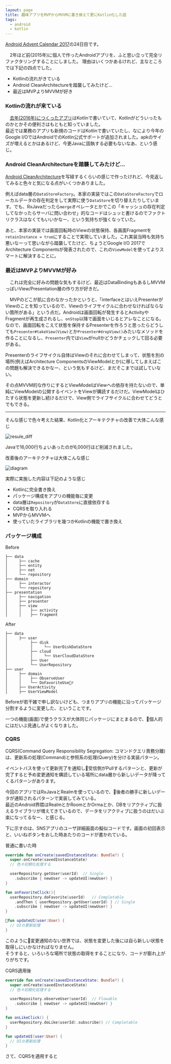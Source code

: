 ```yaml
---
layout: page
title: 趣味アプリをMVPからMVVMに書き換えて更にKotlin化した話
tags:
  - android
  - kotlin
---
```


[Android Advent Calendar 2017](https://qiita.com/advent-calendar/2017/android)の24日目です。

　2年ほど前(2015年)に個人で作ったAndroidアプリを、ふと思い立って完全リファクタリングすることにしました。
理由はいくつかあるけれど、主なところでは下記の四点でした。

- Kotlinの流れがきている
- Android CleanArchitectureを踏襲してみたけど…
- 最近はMVPよりMVVMが好き


### Kotlinの流れが来ている

　[去年(2016年)につくったアプリ](https://github.com/yshrsmz/monotweety)はKotlinで書いていて、Kotlinがどういったものかとかその便利さはもともと知っていました。  
 最近では業務のアプリも新規のコードはKotlinで書いていたし、なにより今年のGoogle I/OではAndroidでのKotlin公式サポートが追加されました。apkのサイズが増えるとかはあるけど、今更Javaに固執する必要もないなあ、という感じ。
 
 ### Android CleanArchitectureを踏襲してみたけど…
 
 [Android CleanArchitecture](https://github.com/android10/Android-CleanArchitecture)を写経するくらいの感じで作ったけれど、今見返してみると色々と気になる点がいくつかありました。

例えばdata層の`DataStoreFactory`。本家の実装ではこの`DataStoreFactory`でローカルデータの存在判定をして実際に使う`DataStore`を切り替えたりしています。でも、RxJavaだったら`merge`オペレータとかでこの「キャッシュの存在判定してなかったらサーバに問い合わせ」的なコードはシュッと書けるのでファクトリクラスはなくてもいいかなー、という気持ちが強くなっていた。

あと、本家の実装では画面回転時のViewの状態保持、各画面Fragmentを`retainInstance = true`にすることで実現していました。これ実装当時も気持ち悪いなーって思いながら踏襲してたけど、ちょうどGoogle I/O 2017でArchitecture Componentsが発表されたので、これの`ViewModel`を使ってよりスマートに解決することに。

### 最近はMVPよりMVVMが好み

　これは完全に好みの問題な気もするけど、最近はDataBindingもあるしMVVMっぽいView/Presentation層の作り方が好きだ。

　MVPのどこが肌に合わなかったかというと、「interfaceとはいえPresenterがViewのことを知っているので、Viewのライフサイクルに合わせなければならない箇所がある」という点だ。Androidは画面回転が発生するとActivityやFragmentが再生成されるし、`onStop`以降で画面をいじるとアレなことになる。なので、画面回転をこえて状態を保持するPresenterを作ろうと思ったらどうしても`Presenter#takeView(View)`とか`Presenter#dropView()`みたいなメソッドを作ることになるし、`Presenter`内では`View`がnullかどうかチェックして回る必要がある。
 
 Presenterのライフサイクル自体はViewのそれに合わせてしまって、状態を別の場所(例えばArchitecture ComponentsのViewModelとか)に移してしまえばこの問題も解決できるかなー、という気もするけど、まだそこまでは試していない。

その点MVVM的な作りにするとViewModelはViewへの依存を持たないので、単純にViewModelの公開するイベントをViewが購読するだけだ。ViewModelはひたすら状態を更新し続けるだけで、View側でライフサイクルに合わせてどうとでもできる。

---

そんな感じで色々考えた結果、Kotlin化とアーキテクチャの改善で大体こんな感じ

![resule_diff](/assets/img/posts/201712/refactor_diff.png)

Javaで16,000行ちょいあったのが6,000行ほど削減されました。

改善後のアーキテクチャは大体こんな感じ

![diagram](/assets/img/posts/201712/reactive_mvvm.png)

実際に実施した内容は下記のような感じ

- Kotlinに完全書き換え
- パッケージ構成をアプリの機能毎に変更
- data層は`Repository`が`DataStore`に直接依存する
- CQRSを取り入れる
- MVPからMVVMへ
- 使っていたライブラリを幾つかKotlinの機能で置き換え

### パッケージ構成

Before

```
├── data
│     ├── cache
│     ├── entity
│     ├── net
│     └── repository
├── domain
│     ├── interactor
│     └── repository
├── presentation
│     ├── navigation
│     ├── presenter
│     ├── view
│     │    ├── activity
│     │    ├── fragment
```

After
```
├── data
│     ├── user
│          ├── disk
│          │     └── UserDiskDataStore
│          ├── cloud
│          │     └── UserCloudDataStore
│          ├── User
│          └── UserRepository
├── user
│     ├── domain
│     │    ├── ObserveUser
│     │    └── DoFavoriteUser
│     ├── UserActivity
│     ├── UserViewModel
```

Beforeが若干雑で申し訳ないけども、つまりアプリの機能に沿ってパッケージ分割するように変更した、ということです。

一つの機能(画面)で使うクラスが大体同じパッケージにまとまるので、個人的にはだいぶ見通しがよくなりました。


### CQRS
CQRS(Command Query Responsibility Segregation: コマンドクエリ責務分離)は、更新系の処理(Command)と参照系の処理(Query)を分ける実装パターン。

イベントバスを使って更新完了を通知し受信側がPullするパターンと、更新が完了すると予め変更通知を購読している場所にdata層から新しいデータが降ってくるパターンがあります。

今回のアプリではRxJavaとRealmを使っているので、後者の勝手に新しいデータが通知されるパターンで実装してみている。  
最近のAndroid界隈はRealmとかRoomとかOrmaとか、DBをリアクティブに扱えるライブラリが増えてきているので、データをリアクティブに扱うのはだいぶ楽になってるなー、と感じる。

下に示すのは、SNSアプリのユーザ詳細画面の擬似コードです。画面の初回表示と、いいねボタンをおした時あたりのコードが書かれている。

普通に書いた時
```kotlin
override fun onCreate(savedInstanceState: Bundle?) {
  super.onCreate(savedInstanceState)
  // 色々初期化処理する

  userRepository.getUser(userId)  // Single
    .subscribe { newUser -> updateUI(newUser) }
}

fun onFavoriteClick(){
  userRepository.doFavorite(userId)   // Completable
    .andThen { userRepository.getUser(userId) } // Single
    .subscribe { newUser -> updateUI(newUser) }
}

fun updateUI(user:User) {
  // UIの更新処理
}
```
このように変更通知のない世界では、状態を変更した後には自ら新しい状態を取得しにいかなければなりません。  
そうすると、いろいろな場所で状態の取得をすることになり、コードが膨れ上がりがちです。

CQRS適用後
```kotlin
override fun onCreate(savedInstanceState: Bundle?) {
  super.onCreate(savedInstanceState)
  // 色々初期化処理する

  userRepository.observeUser(userId)  // Flowable
    .subscribe { newUser -> updateUI(newUser) }
}

fun onLikeClick() {
  userRepository.doLike(userId).subscribe() // Completable
}

fun updateUI(user:User) {
  // UIの更新処理
}
```
さて、CQRSを適用すると
